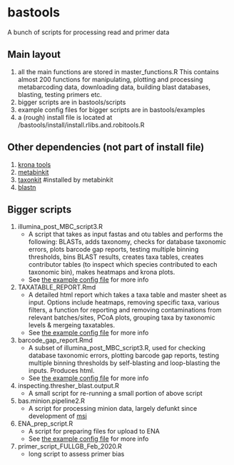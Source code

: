 # bastools
A bunch of scripts for processing read and primer data

## Main layout
1. all the main functions are stored in master_functions.R This contains almost 200 functions for manipulating, plotting and processing metabarcoding data, downloading data, building blast databases, blasting, testing primers etc.
2. bigger scripts are in bastools/scripts
3. example config files for bigger scripts are in bastools/examples
4. a (rough) install file is located at /bastools/install/install.rlibs.and.robitools.R

## Other dependencies (not part of install file)
1. [krona tools](https://github.com/marbl/Krona/wiki)
2. [metabinkit](https://github.com/envmetagen/metabinkit)
3. [taxonkit](https://bioinf.shenwei.me/taxonkit/usage/) #installed by metabinkit
4. [blastn](https://blast.ncbi.nlm.nih.gov/Blast.cgi?PAGE_TYPE=BlastDocs&DOC_TYPE=Download)

## Bigger scripts
1. illumina_post_MBC_script3.R
   - A script that takes as input fastas and otu tables and performs the following: BLASTs, adds taxonomy, checks for database taxonomic errors, plots barcode gap reports, testing multiple binning thresholds, bins BLAST results, creates taxa tables, creates contributor tables (to inspect which species contributed to each taxonomic bin), makes heatmaps and krona plots.
   - See [the example config file](examples/illuminaScript3.config.R) for more info 
2. TAXATABLE_REPORT.Rmd
   - A detailed html report which takes a taxa table and master sheet as input. Options include heatmaps, removing specific taxa, various filters, a function for reporting and removing contaminations from relevant batches/sites, PCoA plots, grouping taxa by taxonomic levels & mergeing taxatables. 
   - See [the example config file](examples/taxatable.report.config.R) for more info 
3. barcode_gap_report.Rmd
   - A subset of illumina_post_MBC_script3.R, used for checking database taxonomic errors, plotting barcode gap reports, testing multiple binning thresholds by self-blasting and loop-blasting the inputs. Produces html.
   - See [the example config file](examples/barcode_gap_report.Rmd) for more info 
4. inspecting.thresher_blast.output.R
   - A small script for re-running a small portion of above script
5. bas.minion.pipeline2.R
   - A script for processing minion data, largely defunkt since development of [msi](https://github.com/nunofonseca/msi) 
6. ENA_prep_script.R    
   - A script for preparing files for upload to ENA
   - See [the example config file](examples/preparing_ENA_files2.R) for more info 
7. primer_script_FULLGB_Feb_2020.R
   - long script to assess primer bias
